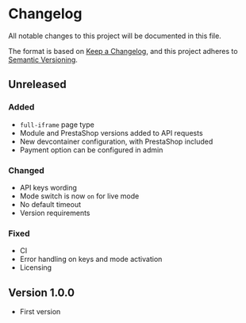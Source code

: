 # Changelog
All notable changes to this project will be documented in this file.

The format is based on [Keep a Changelog](https://keepachangelog.com/en/1.0.0/),
and this project adheres to [Semantic Versioning](https://semver.org/spec/v2.0.0.html).

## Unreleased

### Added
- `full-iframe` page type
- Module and PrestaShop versions added to API requests
- New devcontainer configuration, with PrestaShop included
- Payment option can be configured in admin

### Changed
- API keys wording
- Mode switch is now `on` for live mode
- No default timeout
- Version requirements

### Fixed
- CI
- Error handling on keys and mode activation
- Licensing


## Version 1.0.0
- First version
